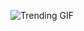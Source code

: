![Trending GIF](https://media4.giphy.com/media/v1.Y2lkPThiYjIxNzcybWt0enRmM2t4eXExd2NwYjF4azdzZzR6NzJnbjNnZ3Boa2xjOTJtMyZlcD12MV9naWZzX3NlYXJjaCZjdD1n/bGgsc5mWoryfgKBx1u/giphy.gif)

